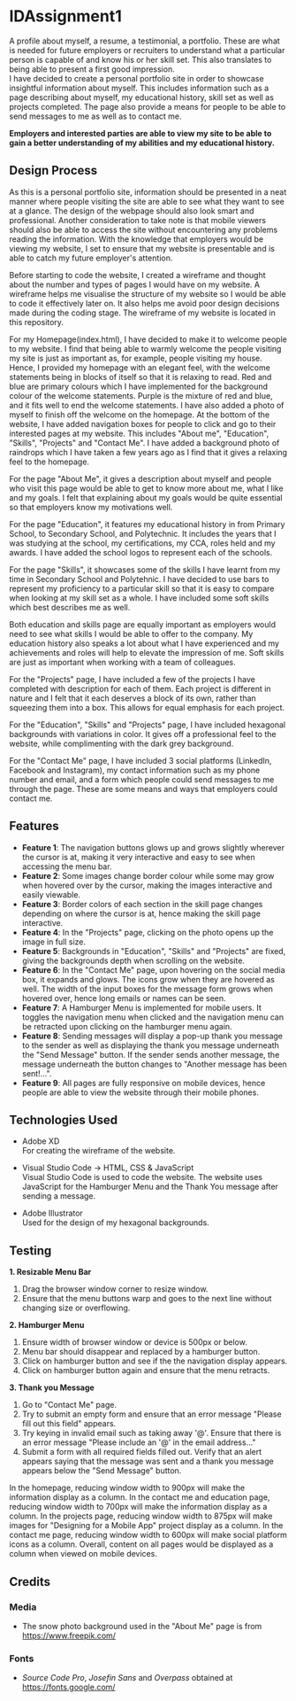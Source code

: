 # IDAssignment1

A profile about myself, a resume, a testimonial, a portfolio. These are what is needed for future employers or recruiters to understand what a particular person is capable of and know his or her skill set. This also translates to being able to present a first good impression.  
I have decided to create a personal portfolio site in order to showcase insightful information about myself. This includes information such as a page describing about myself, my educational history, skill set as well as projects completed. The page also provide a means for people to be able to send messages to me as well as to contact me.

**Employers and interested parties are able to view my site to be able to gain a better understanding of my abilities and my educational history.**
 
## Design Process
 
As this is a personal portfolio site, information should be presented in a neat manner where people visiting the site are able to see what they want to see at a glance. The design of the webpage should also look smart and professional. Another consideration to take note is that mobile viewers should also be able to access the site without encountering any problems reading the information. With the knowledge that employers would be viewing my website, I set to ensure that my website is presentable and is able to catch my future employer's attention.

Before starting to code the website, I created a wireframe and thought about the number and types of pages I would have on my website. A wireframe helps me visualise the structure of my website so I would be able to code it effectively later on. It also helps me avoid poor design decisions made during the coding stage. The wireframe of my website is located in this repository.

For my Homepage(index.html), I have decided to make it to welcome people to my website. I find that being able to warmly welcome the people visiting my site is just as important as, for example, people visiting my house. Hence, I provided my homepage with an elegant feel, with the welcome statements being in blocks of itself so that it is relaxing to read. Red and blue are primary colours which I have implemented for the background colour of the welcome statements. Purple is the mixture of red and blue, and it fits well to end the welcome statements. I have also added a photo of myself to finish off the welcome on the homepage. At the bottom of the website, I have added navigation boxes for people to click and go to their interested pages at my website. This includes "About me", "Education", "Skills", "Projects" and "Contact Me". I have added a background photo of raindrops which I have taken a few years ago as I find that it gives a relaxing feel to the homepage.

For the page "About Me", it gives a description about myself and people who visit this page would be able to get to know more about me, what I like and my goals. I felt that explaining about my goals would be quite essential so that employers know my motivations well.

For the page "Education", it features my educational history in from Primary School, to Secondary School, and Polytechnic. It includes the years that I was studying at the school, my certifications, my CCA, roles held and my awards. I have added the school logos to represent each of the schools.

For the page "Skills", it showcases some of the skills I have learnt from my time in Secondary School and Polytehnic. I have decided to use bars to represent my proficiency to a particular skill so that it is easy to compare when looking at my skill set as a whole. I have included some soft skills which best describes me as well.

Both education and skills page are equally important as employers would need to see what skills I would be able to offer to the company. My education history also speaks a lot about what I have experienced and my achievements and roles will help to elevate the impression of me. Soft skills are just as important when working with a team of colleagues.

For the "Projects" page, I have included a few of the projects I have completed with description for each of them. Each project is different in nature and I felt that it each deserves a block of its own, rather than squeezing them into a box. This allows for equal emphasis for each project.

For the "Education", "Skills" and "Projects" page, I have included hexagonal backgrounds with variations in color. It gives off a professional feel to the website, while complimenting with the dark grey background.

For the "Contact Me" page, I have included 3 social platforms (LinkedIn, Facebook and Instagram), my contact information such as my phone number and email, and a form which people could send messages to me through the page. These are some means and ways that employers could contact me.

## Features

- **Feature 1**: The navigation buttons glows up and grows slightly wherever the cursor is at, making it very interactive and easy to see when accessing the menu bar.
- **Feature 2**: Some images change border colour while some may grow when hovered over by the cursor, making the images interactive and easily viewable.
- **Feature 3**: Border colors of each section in the skill page changes depending on where the cursor is at, hence making the skill page interactive.
- **Feature 4**: In the "Projects" page, clicking on the photo opens up the image in full size.
- **Feature 5**: Backgrounds in "Education", "Skills" and "Projects" are fixed, giving the backgrounds depth when scrolling on the website.
- **Feature 6**: In the "Contact Me" page, upon hovering on the social media box, it expands and glows. The icons grow when they are hovered as well. The width of the input boxes for the message form grows when hovered over, hence long emails or names can be seen.
- **Feature 7**: A Hamburger Menu is implemented for mobile users. It toggles the navigation menu when clicked and the navigation menu can be retracted upon clicking on the hamburger menu again.
- **Feature 8**: Sending messages will display a pop-up thank you message to the sender as well as displaying the thank you message underneath the "Send Message" button. If the sender sends another message, the message underneath the button changes to "Another message has been sent!...".
- **Feature 9**: All pages are fully responsive on mobile devices, hence people are able to view the website through their mobile phones.

## Technologies Used
- Adobe XD <br>
For creating the wireframe of the website.

- Visual Studio Code -> HTML, CSS & JavaScript <br>
Visual Studio Code is used to code the website. The website uses JavaScript for the Hamburger Menu and the Thank You message after sending a message.

- Adobe Illustrator <br>
Used for the design of my hexagonal backgrounds.

## Testing

**1. Resizable Menu Bar**
   1. Drag the browser window corner to resize window.
   2. Ensure that the menu buttons warp and goes to the next line without changing size or overflowing.

**2. Hamburger Menu**
   1. Ensure width of browser window or device is 500px or below.
   2. Menu bar should disappear and replaced by a hamburger button.
   3. Click on hamburger button and see if the the navigation display appears.
   4. Click on hamburger button again and ensure that the menu retracts.

**3. Thank you Message**
   1. Go to "Contact Me" page.
   2. Try to submit an empty form and ensure that an error message "Please fill out this field" appears.
   3. Try keying in invalid email such as taking away '@'. Ensure that there is an error message "Please include an '@' in the email address..."
   4. Submit a form with all required fields filled out. Verify that an alert appears saying that the message was sent and a thank you message appears below the "Send Message" button.

In the homepage, reducing window width to 900px will make the information display as a column.
In the contact me and education page, reducing window width to 700px will make the information display as a column.
In the projects page, reducing window width to 875px will make images for "Designing for a Mobile App" project display as a column.
In the contact me page, reducing window width to 600px will make social platform icons as a column.
Overall, content on all pages would be displayed as a column when viewed on mobile devices.

## Credits
### Media
- The snow photo background used in the "About Me" page is from https://www.freepik.com/
### Fonts
- *Source Code Pro*, *Josefin Sans* and *Overpass* obtained at https://fonts.google.com/